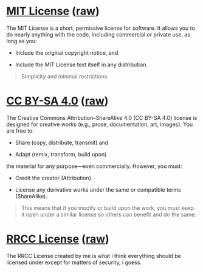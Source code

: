 # [MIT License](MIT/LICENSE.md) ([raw](MIT/LICENSE))

The MIT License is a short, permissive license for software. It allows you to do nearly anything with the code, including commercial or private use, as long as you:

- Include the original copyright notice, and

- Include the MIT License text itself in any distribution.

> Simplicity and minimal restrictions.

# [CC BY-SA 4.0](CC-BY-SA-4.0/LICENSE.md) ([raw](CC-BY-SA-4.0/LICENSE))

The Creative Commons Attribution–ShareAlike 4.0 (CC BY-SA 4.0) license is designed for creative works (e.g., prose, documentation, art, images). You are free to:

- Share (copy, distribute, transmit) and

- Adapt (remix, transform, build upon)

the material for any purpose—even commercially. However, you must:

- Credit the creator (Attribution).

- License any derivative works under the same or compatible terms (ShareAlike).

> This means that if you modify or build upon the work, you must keep it open under a similar license so others can benefit and do the same.


# [RRCC License](RRCC/LICENSE.md) ([raw](RRCC/LICENSE))

The RRCC License created by me is what i think everything should be licensed under except for matters of security, i guess.
